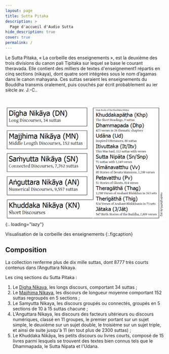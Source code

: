 ```yaml
---
layout: page
title: Sutta Pitaka
description: >
  Page d'accueil d'Audio Sutta
hide_description: true
cover: true
permalink: /
---
```


Le Sutta Pitaka, « La corbeille des enseignements », est la deuxième des trois divisions du canon pali Tipitaka sur lequel se base le courant theravada. Elle contient des milliers de textes d'enseignement1 répartis en cinq sections (nikaya), dont quatre sont intégrées sous le nom d’agamas dans le canon mahayana. Ces suttas seraient les enseignements du Bouddha transmis oralement, puis couchés par écrit probablement au ier siècle av. J.-C.. 

&nbsp;

![Chart](assets/img/chart.png){:. loading="lazy"}

Visualisation de la corbeille des enseignements
{:.figcaption}

## Composition

La collection renferme plus de dix mille suttas, dont 8777 très courts contenus dans l’Anguttara Nikaya.

Les cinq sections du Sutta Pitaka :

1. Le [Digha Nikaya](/DN), les longs discours, comportant 34 suttas ;
2. Le [Majjhima Nikaya](/MN), les discours de longueur moyenne comportant 152 suttas regroupés en 5 sections ;
3. Le Samyutta Nikaya, les discours groupés ou connectés, groupés en 5 sections de 10 à 15 suttas chacune ;
4. L'Anguttara Nikaya, les discours des facteurs ultérieurs ou discours numériques, classé en 11 groupes, le premier portant sur un sujet simple, le deuxième sur un sujet double, le troisième sur un sujet triple, et ainsi de suite jusqu'à 11 (en tout plus de 2300 suttas) ;
5. Le Khuddaka Nikāya, les petits discours ou livres courts, composé de 15 livres parmi lesquels se trouvent des textes bien connus tels que le Dhammapada, le Sutta Nipata et l'Udana.
